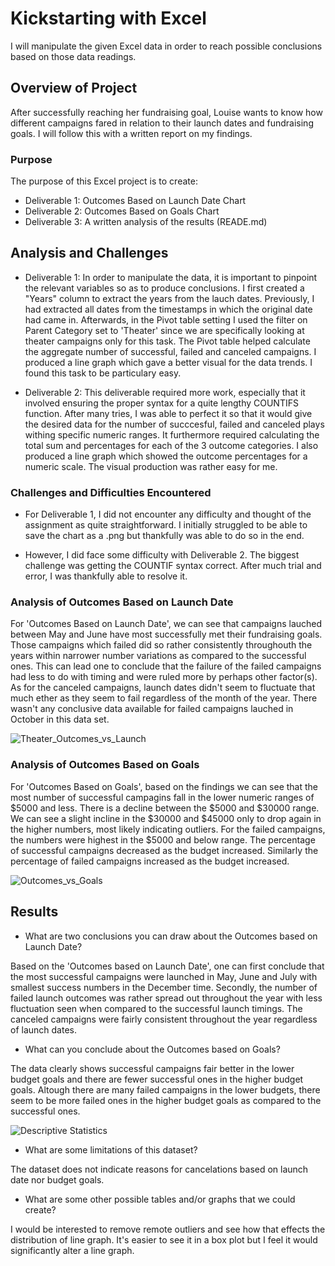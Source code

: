 # Kickstarting with Excel
I will manipulate the given Excel data in order to reach possible conclusions based on those data readings.

## Overview of Project
After successfully reaching her fundraising goal, Louise wants to know how different campaigns fared in relation to their launch dates and fundraising goals. I will follow this with a written report on my findings.

### Purpose
The purpose of this Excel project is to create:

*   Deliverable 1:  Outcomes Based on Launch Date Chart
*   Deliverable 2:  Outcomes Based on Goals Chart
*   Deliverable 3:  A written analysis of the results (READE.md)


## Analysis and Challenges

*   Deliverable 1: In order to manipulate the data, it is important to pinpoint the relevant variables so as to produce conclusions. I first created a "Years" column to extract the years from the lauch dates. Previously, I had extracted all dates from the timestamps in which the original date had came in. Afterwards, in the Pivot table setting I used the filter on Parent Category set to 'Theater' since we are specifically looking at theater campaigns only for this task. The Pivot table helped calculate the aggregate number of successful, failed and canceled campaigns. I produced a line graph which gave a better visual for the data trends. I found this task to be particulary easy.

* Deliverable 2: This deliverable required more work, especially that it involved ensuring the proper syntax for a quite lengthy COUNTIFS function. After many tries, I was able to perfect it so that it would give the desired data for the number of succcesful, failed and canceled plays withing specific numeric ranges. It furthermore required calculating the total sum and percentages for each of the 3 outcome categories. I also produced a line graph which showed the outcome percentages for a numeric scale. The visual production  was rather easy for me.

### Challenges and Difficulties Encountered

*   For Deliverable 1, I did not encounter any difficulty and thought of the assignment as quite straightforward. I initially struggled to be able to save the chart as a .png but thankfully was able to do so in the end. 

*   However, I did face some difficulty with Deliverable 2. The biggest challenge was getting the COUNTIF syntax correct. After much trial and error, I was thankfully able to resolve it. 

### Analysis of Outcomes Based on Launch Date

For 'Outcomes Based on Launch Date', we can see that campaigns lauched between May and June have most successfully met their fundraising goals. Those campaigns which failed did so rather consistently throughouth the years within narrower number variations as compared to the successful ones. This can lead one to conclude that the failure of the failed campaigns had less to do with timing and were ruled more by perhaps other factor(s). As for the canceled campaigns, launch dates didn't seem to fluctuate that much ether as they seem to fail regardless of the month of the year. There wasn't any conclusive data available for failed campaigns lauched in October in this data set.  

![Theater_Outcomes_vs_Launch](https://user-images.githubusercontent.com/95712234/156226643-940741a4-56c9-4892-9340-96226a3647f8.png)


### Analysis of Outcomes Based on Goals

For 'Outcomes Based on Goals', based on the findings we can see that the most number of successful campagins fall in the lower numeric ranges of $5000 and less. There is a decline between the $5000 and $30000 range. We can see a slight incline in the $30000 and $45000 only to drop again in the higher numbers, most likely indicating outliers. For the failed campaigns, the numbers were highest in the $5000 and below range. The percentage of successful campaigns decreased as the budget increased. Similarly the percentage of failed campaigns increased as the budget increased. 

![Outcomes_vs_Goals](https://user-images.githubusercontent.com/95712234/156226826-e3a72b7c-c663-4b61-a9da-8836ffd16f2a.png)


## Results

- What are two conclusions you can draw about the Outcomes based on Launch Date?

Based on the 'Outcomes based on Launch Date', one can first conclude that the most successful campaigns were launched in May, June and July with smallest success numbers in the December time. Secondly, the number of failed launch outcomes was rather spread out throughout the year with less fluctuation seen when compared to the successful launch timings. The canceled campaigns were fairly consistent throughout the year regardless of launch dates.


- What can you conclude about the Outcomes based on Goals?

The data clearly shows successful campaigns fair better in the lower budget goals and there are fewer successful ones in the higher budget goals. Altough there are many failed campaigns in the lower budgets, there seem to be more failed ones in the higher budget goals as compared to the successful ones. 

![Descriptive Statistics](https://user-images.githubusercontent.com/95712234/156230314-88fe1f5f-2eb2-46d2-98f7-bc2ead2df610.png)



- What are some limitations of this dataset?

The dataset does not indicate reasons for cancelations based on launch date nor budget goals.

- What are some other possible tables and/or graphs that we could create?

I would be interested to remove remote outliers and see how that effects the distribution of line graph. It's easier to see it in a box plot but I feel it would significantly alter a line graph.

